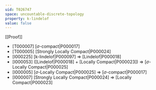```yaml
---
uid: T026747
space: uncountable-discrete-topology
property: k-lindelof
value: false
---
```

[[Proof]]

* [T000007] [$\sigma$-compact|P000017]
* [T000005] [Strongly Locally Compact|P000024]
* [I000225] [k-lindelof|P000097] => [Lindelof|P000018]
* [I000053] ([Lindelof|P000018] + [Locally Compact|P000023]) => [$\sigma$-Locally Compact|P000025]
* [I000005] [$\sigma$-Locally Compact|P000025] => [$\sigma$-compact|P000017]
* [I000007] [Strongly Locally Compact|P000024] => [Locally Compact|P000023]

